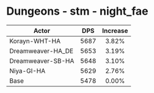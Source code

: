 # Dungeons - stm - night_fae
| Actor | DPS | Increase |
|---|:---:|:---:|
|Korayn-WHT-HA|5687|3.82%|
|Dreamweaver-HA_DE|5653|3.19%|
|Dreamweaver-SB-HA|5648|3.10%|
|Niya-GI-HA|5629|2.76%|
|Base|5478|0.00%|
